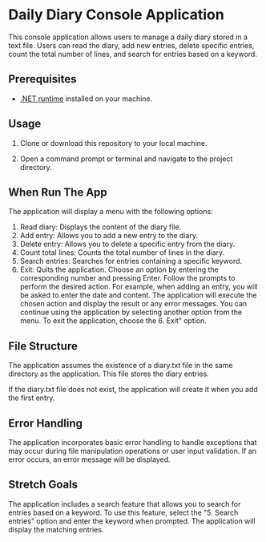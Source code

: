 # Daily Diary Console Application

This console application allows users to manage a daily diary stored in a text file. Users can read the diary, add new entries, delete specific entries, count the total number of lines, and search for entries based on a keyword.

## Prerequisites

- [.NET runtime](https://dotnet.microsoft.com/download) installed on your machine.

## Usage

1. Clone or download this repository to your local machine.

2. Open a command prompt or terminal and navigate to the project directory.


## When Run The App
The application will display a menu with the following options:
1. Read diary: Displays the content of the diary file.
2. Add entry: Allows you to add a new entry to the diary.
3. Delete entry: Allows you to delete a specific entry from the diary.
4. Count total lines: Counts the total number of lines in the diary.
5. Search entries: Searches for entries containing a specific keyword.
6. Exit: Quits the application.
Choose an option by entering the corresponding number and pressing Enter.
Follow the prompts to perform the desired action. For example, when adding an entry, you will be asked to enter the date and content.
The application will execute the chosen action and display the result or any error messages.
You can continue using the application by selecting another option from the menu.
To exit the application, choose the 6. Exit" option.

## File Structure
The application assumes the existence of a diary.txt file in the same directory as the application. This file stores the diary entries.

If the diary.txt file does not exist, the application will create it when you add the first entry.

## Error Handling
The application incorporates basic error handling to handle exceptions that may occur during file manipulation operations or user input validation. If an error occurs, an error message will be displayed.

## Stretch Goals
The application includes a search feature that allows you to search for entries based on a keyword. To use this feature, select the "5. Search entries" option and enter the keyword when prompted. The application will display the matching entries.
